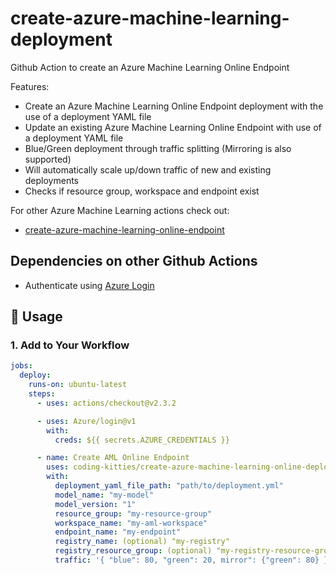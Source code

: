 # create-azure-machine-learning-deployment

Github Action to create an Azure Machine Learning Online Endpoint

Features:

* Create an Azure Machine Learning Online Endpoint deployment with the use of a deployment YAML file
* Update an existing Azure Machine Learning Online Endpoint with use of a deployment YAML file
* Blue/Green deployment through traffic splitting (Mirroring is also supported)
* Will automatically scale up/down traffic of new and existing deployments
* Checks if resource group, workspace and endpoint exist

For other Azure Machine Learning actions check out:

* [create-azure-machine-learning-online-endpoint](https://github.com/coding-kitties/create-azure-machine-learning-online-endpoint)

## Dependencies on other Github Actions

* Authenticate using [Azure Login](https://github.com/Azure/login)

## 🚀 Usage

### **1. Add to Your Workflow**

```yaml
jobs:
  deploy:
    runs-on: ubuntu-latest
    steps:
      - uses: actions/checkout@v2.3.2

      - uses: Azure/login@v1
        with:
          creds: ${{ secrets.AZURE_CREDENTIALS }}

      - name: Create AML Online Endpoint
        uses: coding-kitties/create-azure-machine-learning-online-deployment@v0.3.0
        with:
          deployment_yaml_file_path: "path/to/deployment.yml"
          model_name: "my-model"
          model_version: "1"
          resource_group: "my-resource-group"
          workspace_name: "my-aml-workspace"
          endpoint_name: "my-endpoint"
          registry_name: (optional) "my-registry"
          registry_resource_group: (optional) "my-registry-resource-group"
          traffic: '{ "blue": 80, "green": 20, mirror": {"green": 80} }'
```
